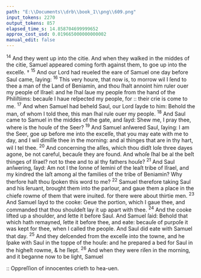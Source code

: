 ```yaml
---
path: "E:\\Documents\\drb\\book_1\\png\\609.png"
input_tokens: 2270
output_tokens: 857
elapsed_time_s: 14.858704699999652
approx_cost_usd: 0.019665000000000002
manual_edit: false
---
```

<sup>14</sup> And they went up into the citie. And when they walked in the middes of the citie, Samuel appeared coming forth against them, to goe up into the excelſe. † <sup>15</sup> And our Lord had reueled the eare of Samuel one day before Saul came, ſaying: <sup>16</sup> This very houre, that now is, to morrow wil I ſend to thee a man of the Land of Beniamin, and thou ſhalt annoint him ruler ouer my people of Iſrael: and he ſhal ſaue my people from the hand of the Philiſtiims: becauſe I haue reſpected my people, for :: their crie is come to me. <sup>17</sup> And when Samuel had beheld Saul, our Lord ſayde to him: Behold the man, of whom I told thee, this man ſhal rule ouer my people. <sup>18</sup> And Saul came to Samuel in the middes of the gate, and ſayd: Shew me, I pray thee, where is the houſe of the Seer? <sup>19</sup> And Samuel anſwered Saul, ſaying: I am the Seer, goe up before me into the excelſe, that you may eate with me to day, and I wil dimiſſe thee in the morning: and al thinges that are in thy hart, wil I tel thee. <sup>20</sup> And concerning the aſſes, which thou didſt loſe three dayes agone, be not careful, becauſe they are found. And whoſe ſhal be al the beſt thinges of Iſrael? not to thee and to al thy fathers houſe? <sup>21</sup> And Saul anſwering, ſayd: Am not I the ſonne of Iemini of the leaſt tribe of Iſrael, and my kindred the laſt among al the families of the tribe of Beniamin? Why therfore haſt thou ſpoken this word to me? <sup>22</sup> Samuel therefore taking Saul and his ſeruant, brought them into the parlour, and gaue them a place in the chiefe rowme of them that were inuited. for there were about thirtie men. <sup>23</sup> And Samuel ſayd to the cooke: Geue the portion, which I gaue thee, and commanded that thou shouldeſt lay it up apart with thee. <sup>24</sup> And the cooke lifted up a shoulder, and ſette it before Saul. And Samuel ſaid: Behold that which hath remayned, ſette it before thee, and eate: becauſe of purpoſe it was kept for thee, when I called the people. And Saul did eate with Samuel that day. <sup>25</sup> And they deſcended from the excelſe into the towne, and he ſpake with Saul in the toppe of the houſe: and he prepared a bed for Saul in the higheſt rowme, & he ſlept. <sup>26</sup> And when they were riſen in the morning, and it beganne now to be light, Samuel

<aside>:: Oppreſſion of innocentes crieth to hea-uen.</aside>

[^1]: Oppreſſion of innocentes crieth to hea-uen.